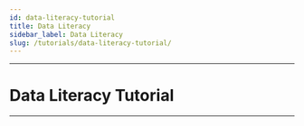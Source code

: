 ```yaml
---
id: data-literacy-tutorial
title: Data Literacy
sidebar_label: Data Literacy
slug: /tutorials/data-literacy-tutorial/
---
```


---
# Data Literacy Tutorial
---